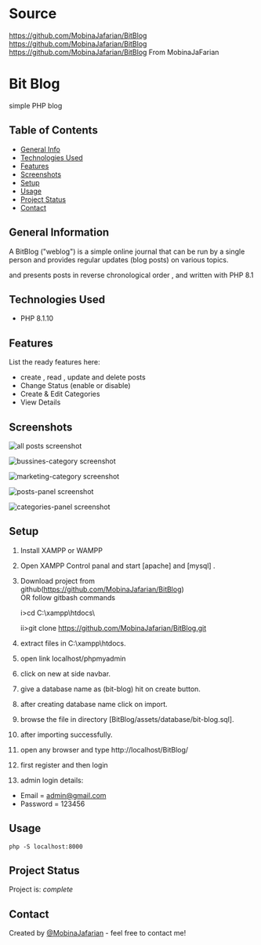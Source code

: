 # Source
https://github.com/MobinaJafarian/BitBlog
https://github.com/MobinaJafarian/BitBlog
https://github.com/MobinaJafarian/BitBlog
From MobinaJaFarian

# Bit Blog
simple PHP blog


## Table of Contents
* [General Info](#general-information)
* [Technologies Used](#technologies-used)
* [Features](#features)
* [Screenshots](#screenshots)
* [Setup](#setup)
* [Usage](#usage)
* [Project Status](#project-status)
* [Contact](#contact)
<!-- * [License](#license) -->


## General Information

A BitBlog ("weblog") is a simple online journal that can be run by a single person and provides regular updates (blog posts) on various topics.
 
and
presents posts in reverse chronological order , and written with PHP 8.1



## Technologies Used
- PHP 8.1.10



## Features
List the ready features here:
- create , read , update and delete posts
- Change Status (enable or disable)
- Create & Edit Categories 
- View Details


## Screenshots
![all posts screenshot](./assets/images/screenshots/Screenshot-Bit%20Blog%20all%20posts.png)

![bussines-category screenshot](./assets/images/screenshots/Screenshot-Bussines.png)

![marketing-category screenshot](./assets/images/screenshots/Screenshot-Marketing%20%26%20social%20media.png)

![posts-panel screenshot](./assets/images/screenshots/Screenshot-posts.png)

![categories-panel screenshot](./assets/images/screenshots/Screenshot-categories%20.png)


## Setup
1. Install XAMPP or WAMPP

2. Open XAMPP Control panal and start [apache] and [mysql] .

3. Download project from github(https://github.com/MobinaJafarian/BitBlog)  
    OR follow gitbash commands
    
    i>cd C:\\xampp\htdocs\
    
    ii>git clone https://github.com/MobinaJafarian/BitBlog.git
    
4. extract files in C:\\xampp\htdocs\.

5. open link localhost/phpmyadmin

6. click on new at side navbar.

7. give a database name as (bit-blog) hit on create button.

8. after creating database name click on import.

9. browse the file in directory
[BitBlog/assets/database/bit-blog.sql].

10. after importing successfully.

11. open any browser and type http://localhost/BitBlog/

12. first register and then login

13. admin login details: 
- Email = admin@gmail.com 
- Password = 123456


## Usage


`php -S localhost:8000`


## Project Status
Project is: _complete_ 





## Contact
Created by [@MobinaJafarian](https://github.com/MobinaJafarian) - feel free to contact me!


<!-- Optional -->
<!-- ## License -->
<!-- This project is open source and available under the [... License](). -->



